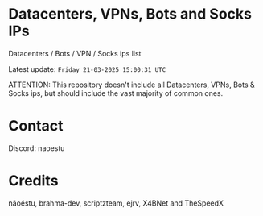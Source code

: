 # Datacenters, VPNs, Bots and Socks IPs
 
Datacenters / Bots / VPN / Socks ips list

Latest update: `Friday 21-03-2025 15:00:31 UTC` 

ATTENTION: This repository doesn't include all Datacenters, VPNs, Bots & Socks ips, 
but should include the vast majority of common ones.

# Contact
Discord: naoestu

# Credits
nãoéstu, brahma-dev, scriptzteam, ejrv, X4BNet and TheSpeedX
